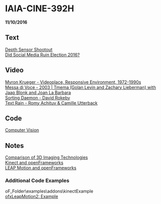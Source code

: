 # IAIA-CINE-392H
**11/10/2016**

## Text
[Depth Sensor Shootout](https://stimulant.com/depth-sensor-shootout-2/)  
[Did Social Media Ruin Election 2016?](http://www.npr.org/2016/11/08/500686320/did-social-media-ruin-election-2016)  

## Video
[Myron Krueger - Videoplace, Responsive Environment, 1972-1990s](https://www.youtube.com/watch?v=dmmxVA5xhuo)  
[Messa di Voce - 2003 | Tmema (Golan Levin and Zachary Lieberman) with Jaap Blonk and Joan La Barbara](http://www.flong.com/projects/messa/)  
[Sorting Daemon - David Rokeby](http://www.davidrokeby.com/sorting.html)  
[Text Rain - Romy Achituv & Camille Utterback](http://camilleutterback.com/projects/text-rain/)  

## Code
[Computer Vision](../c++/029_ComputerVision)

## Notes
[Comparison of 3D Imaging Technologies](https://goo.gl/mmAFjo)  
[Kinect and openFrameworks](https://github.com/openframeworks/openFrameworks/tree/master/addons/ofxKinect)  
[LEAP Motion and openFrameworks](https://github.com/genekogan/ofxLeapMotion2)

### Additional Code Examples
oF_Folder\examples\addons\kinectExample  
[ofxLeapMotion2: Example](https://github.com/genekogan/ofxLeapMotion2/tree/master/example)
